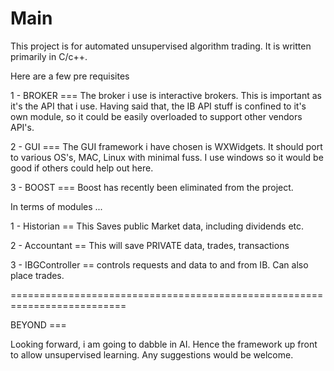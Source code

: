 # Main

This project is for automated unsupervised algorithm trading. It is written primarily in C/c++.

Here are a few pre requisites

1 - BROKER ===  The broker i use is interactive brokers. This is important as it's the API that i use. Having said that, the IB API stuff is confined to it's own module, so it could be easily overloaded to support other vendors API's.

2 - GUI === The GUI framework i have chosen is WXWidgets. It should port to various OS's, MAC, Linux with minimal fuss. I use windows so it would be good if others could help out here.

3 - BOOST === Boost has recently been eliminated from the project.

In terms of modules ... 

1 - Historian == This Saves public Market data, including dividends etc.

2 - Accountant == This will save PRIVATE data, trades, transactions

3 - IBGController == controls requests and data to and from IB. Can also place trades.

==========================================================================

BEYOND ===

Looking forward, i am going to dabble in AI. Hence the framework up front to allow unsupervised learning. Any suggestions would be welcome.

